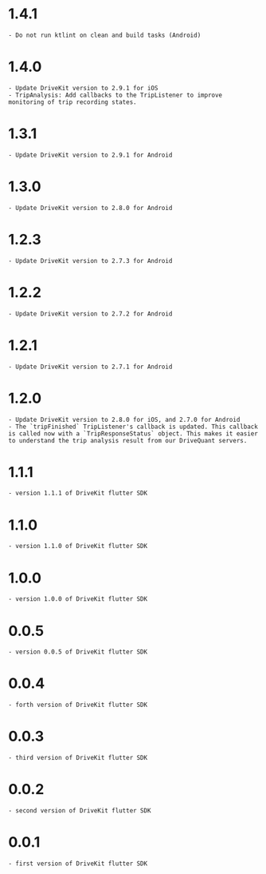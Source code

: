 # 1.4.1
    - Do not run ktlint on clean and build tasks (Android)

# 1.4.0

    - Update DriveKit version to 2.9.1 for iOS
    - TripAnalysis: Add callbacks to the TripListener to improve monitoring of trip recording states.

# 1.3.1

    - Update DriveKit version to 2.9.1 for Android

# 1.3.0

    - Update DriveKit version to 2.8.0 for Android

# 1.2.3

    - Update DriveKit version to 2.7.3 for Android

# 1.2.2

    - Update DriveKit version to 2.7.2 for Android

# 1.2.1

    - Update DriveKit version to 2.7.1 for Android

# 1.2.0

    - Update DriveKit version to 2.8.0 for iOS, and 2.7.0 for Android
    - The `tripFinished` TripListener's callback is updated. This callback is called now with a `TripResponseStatus` object. This makes it easier to understand the trip analysis result from our DriveQuant servers.
    
# 1.1.1

    - version 1.1.1 of DriveKit flutter SDK

# 1.1.0

    - version 1.1.0 of DriveKit flutter SDK

# 1.0.0

    - version 1.0.0 of DriveKit flutter SDK

# 0.0.5

    - version 0.0.5 of DriveKit flutter SDK

# 0.0.4

    - forth version of DriveKit flutter SDK

# 0.0.3

    - third version of DriveKit flutter SDK

# 0.0.2

    - second version of DriveKit flutter SDK

# 0.0.1

    - first version of DriveKit flutter SDK
